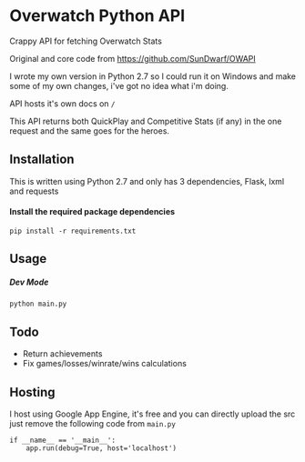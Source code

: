 # Overwatch Python API
Crappy API for fetching Overwatch Stats

Original and core code from https://github.com/SunDwarf/OWAPI

I wrote my own version in Python 2.7 so I could run it on Windows and make some of my own changes, i've got no idea what i'm doing.

API hosts it's own docs on `/`

This API returns both QuickPlay and Competitive Stats (if any) in the one request and the same goes for the heroes.

## Installation
This is written using Python 2.7 and only has 3 dependencies, Flask, lxml and requests

#### Install the required package dependencies
```pip install -r requirements.txt```

## Usage
##### Dev Mode
```python main.py```

## Todo
 * Return achievements
 * Fix games/losses/winrate/wins calculations

## Hosting
I host using Google App Engine, it's free and you can directly upload the src just remove the following code from `main.py`
```
if __name__ == '__main__':
    app.run(debug=True, host='localhost')
```
